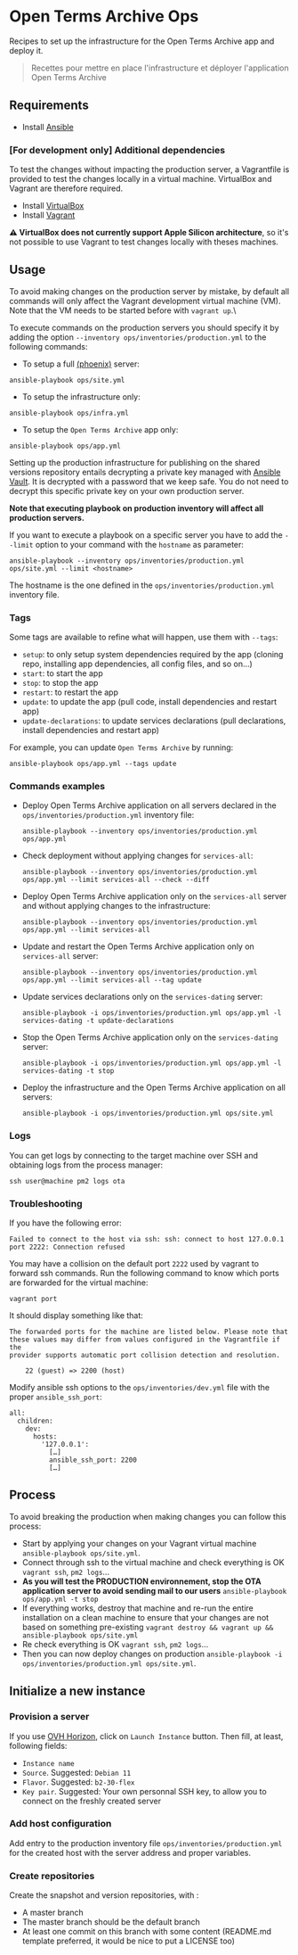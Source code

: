 # Open Terms Archive Ops

Recipes to set up the infrastructure for the Open Terms Archive app and deploy it.

> Recettes pour mettre en place l'infrastructure et déployer l'application Open Terms Archive

## Requirements

- Install [Ansible](https://docs.ansible.com/ansible/latest/installation_guide/intro_installation.html)

### [For development only] Additional dependencies

To test the changes without impacting the production server, a Vagrantfile is provided to test the changes locally in a virtual machine. VirtualBox and Vagrant are therefore required.

- Install [VirtualBox](https://www.vagrantup.com/docs/installation/)
- Install [Vagrant](https://www.vagrantup.com/docs/installation/)

**:warning: VirtualBox does not currently support Apple Silicon architecture**, so it's not possible to use Vagrant to test changes locally with theses machines.

## Usage

To avoid making changes on the production server by mistake, by default all commands will only affect the Vagrant development virtual machine (VM). Note that the VM needs to be started before with `vagrant up`.\

To execute commands on the production servers you should specify it by adding the option `--inventory ops/inventories/production.yml` to the following commands:

- To setup a full [(phoenix)](https://martinfowler.com/bliki/PhoenixServer.html) server:

```
ansible-playbook ops/site.yml
```

- To setup the infrastructure only:

```
ansible-playbook ops/infra.yml
```

- To setup the `Open Terms Archive` app only:

```
ansible-playbook ops/app.yml
```

Setting up the production infrastructure for publishing on the shared versions repository entails decrypting a private key managed with [Ansible Vault](https://docs.ansible.com/ansible/latest/user_guide/vault.html). It is decrypted with a password that we keep safe. You do not need to decrypt this specific private key on your own production server.

**Note that executing playbook on production inventory will affect all production servers.**

If you want to execute a playbook on a specific server you have to add the `--limit` option to your command with the `hostname` as parameter:

```
ansible-playbook --inventory ops/inventories/production.yml ops/site.yml --limit <hostname>
```

The hostname is the one defined in the `ops/inventories/production.yml` inventory file.

### Tags

Some tags are available to refine what will happen, use them with `--tags`:

- `setup`: to only setup system dependencies required by the app (cloning repo, installing app dependencies, all config files, and so on…)
- `start`: to start the app
- `stop`: to stop the app
- `restart`: to restart the app
- `update`: to update the app (pull code, install dependencies and restart app)
- `update-declarations`: to update services declarations (pull declarations, install dependencies and restart app)

For example, you can update `Open Terms Archive` by running:

```
ansible-playbook ops/app.yml --tags update
```

### Commands examples

- Deploy Open Terms Archive application on all servers declared in the `ops/inventories/production.yml` inventory file:
  ```
  ansible-playbook --inventory ops/inventories/production.yml ops/app.yml
  ```

- Check deployment without applying changes for `services-all`:
  ```
  ansible-playbook --inventory ops/inventories/production.yml ops/app.yml --limit services-all --check --diff
  ```

- Deploy Open Terms Archive application only on the `services-all` server and without applying changes to the infrastructure:
  ```
  ansible-playbook --inventory ops/inventories/production.yml ops/app.yml --limit services-all
  ```

- Update and restart the Open Terms Archive application only on `services-all` server:
  ```
  ansible-playbook --inventory ops/inventories/production.yml ops/app.yml --limit services-all --tag update
  ```

- Update services declarations only on the `services-dating` server:
  ```
  ansible-playbook -i ops/inventories/production.yml ops/app.yml -l services-dating -t update-declarations
  ```

- Stop the Open Terms Archive application only on the `services-dating` server:
  ```
  ansible-playbook -i ops/inventories/production.yml ops/app.yml -l services-dating -t stop
  ```

- Deploy the infrastructure and the Open Terms Archive application on all servers:
  ```
  ansible-playbook -i ops/inventories/production.yml ops/site.yml
  ```

### Logs

You can get logs by connecting to the target machine over SSH and obtaining logs from the process manager:

```
ssh user@machine pm2 logs ota
```

### Troubleshooting

If you have the following error:

```
Failed to connect to the host via ssh: ssh: connect to host 127.0.0.1 port 2222: Connection refused
```

You may have a collision on the default port `2222` used by vagrant to forward ssh commands.
Run the following command to know which ports are forwarded for the virtual machine:

```
vagrant port
```

It should display something like that:

```
The forwarded ports for the machine are listed below. Please note that
these values may differ from values configured in the Vagrantfile if the
provider supports automatic port collision detection and resolution.

    22 (guest) => 2200 (host)
```

Modify ansible ssh options to the `ops/inventories/dev.yml` file with the proper `ansible_ssh_port`:

```
all:
  children:
    dev:
      hosts:
        '127.0.0.1':
          […]
          ansible_ssh_port: 2200
          […]
```

## Process

To avoid breaking the production when making changes you can follow this process:
- Start by applying your changes on your Vagrant virtual machine
  `ansible-playbook ops/site.yml`.
- Connect through ssh to the virtual machine and check everything is OK
  `vagrant ssh`, `pm2 logs`…
- **As you will test the PRODUCTION environnement, stop the OTA application server to avoid sending mail to our users**
  `ansible-playbook ops/app.yml -t stop`
- If everything works, destroy that machine and re-run the entire installation on a clean machine to ensure that your changes are not based on something pre-existing
  `vagrant destroy && vagrant up && ansible-playbook ops/site.yml`
- Re check everything is OK
  `vagrant ssh`, `pm2 logs`…
- Then you can now deploy changes on production
  `ansible-playbook -i ops/inventories/production.yml ops/site.yml`.

## Initialize a new instance

### Provision a server

If you use [OVH Horizon](https://horizon.cloud.ovh.net/project/instances/), click on `Launch Instance` button. Then fill, at least, following fields:
  - `Instance name`
  - `Source`. Suggested: `Debian 11`
  - `Flavor`. Suggested: `b2-30-flex`
  - `Key pair`. Suggested: Your own personnal SSH key, to allow you to connect on the freshly created server
### Add host configuration

Add entry to the production inventory file `ops/inventories/production.yml` for the created host with the server address and proper variables.
### Create repositories

Create the snapshot and version repositories, with :
- A master branch
- The master branch should be the default branch
- At least one commit on this branch with some content (README.md template preferred, it would be nice to put a LICENSE too)
